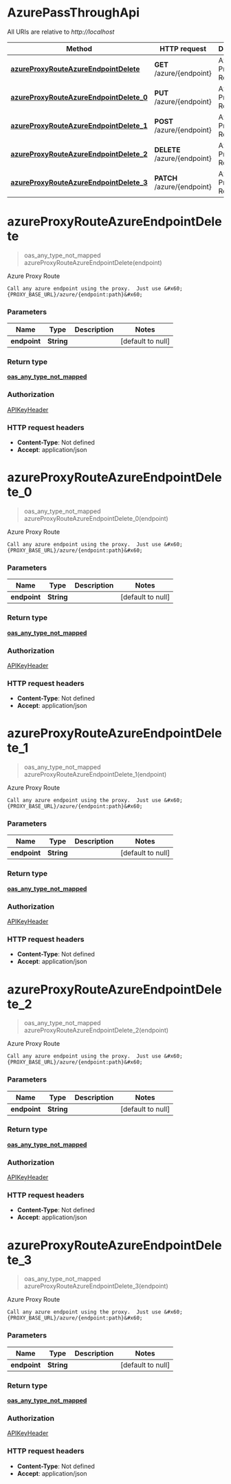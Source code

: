 # AzurePassThroughApi

All URIs are relative to *http://localhost*

| Method | HTTP request | Description |
|------------- | ------------- | -------------|
| [**azureProxyRouteAzureEndpointDelete**](AzurePassThroughApi.md#azureProxyRouteAzureEndpointDelete) | **GET** /azure/{endpoint} | Azure Proxy Route |
| [**azureProxyRouteAzureEndpointDelete_0**](AzurePassThroughApi.md#azureProxyRouteAzureEndpointDelete_0) | **PUT** /azure/{endpoint} | Azure Proxy Route |
| [**azureProxyRouteAzureEndpointDelete_1**](AzurePassThroughApi.md#azureProxyRouteAzureEndpointDelete_1) | **POST** /azure/{endpoint} | Azure Proxy Route |
| [**azureProxyRouteAzureEndpointDelete_2**](AzurePassThroughApi.md#azureProxyRouteAzureEndpointDelete_2) | **DELETE** /azure/{endpoint} | Azure Proxy Route |
| [**azureProxyRouteAzureEndpointDelete_3**](AzurePassThroughApi.md#azureProxyRouteAzureEndpointDelete_3) | **PATCH** /azure/{endpoint} | Azure Proxy Route |


<a name="azureProxyRouteAzureEndpointDelete"></a>
# **azureProxyRouteAzureEndpointDelete**
> oas_any_type_not_mapped azureProxyRouteAzureEndpointDelete(endpoint)

Azure Proxy Route

    Call any azure endpoint using the proxy.  Just use &#x60;{PROXY_BASE_URL}/azure/{endpoint:path}&#x60;

### Parameters

|Name | Type | Description  | Notes |
|------------- | ------------- | ------------- | -------------|
| **endpoint** | **String**|  | [default to null] |

### Return type

[**oas_any_type_not_mapped**](../Models/AnyType.md)

### Authorization

[APIKeyHeader](../README.md#APIKeyHeader)

### HTTP request headers

- **Content-Type**: Not defined
- **Accept**: application/json

<a name="azureProxyRouteAzureEndpointDelete_0"></a>
# **azureProxyRouteAzureEndpointDelete_0**
> oas_any_type_not_mapped azureProxyRouteAzureEndpointDelete_0(endpoint)

Azure Proxy Route

    Call any azure endpoint using the proxy.  Just use &#x60;{PROXY_BASE_URL}/azure/{endpoint:path}&#x60;

### Parameters

|Name | Type | Description  | Notes |
|------------- | ------------- | ------------- | -------------|
| **endpoint** | **String**|  | [default to null] |

### Return type

[**oas_any_type_not_mapped**](../Models/AnyType.md)

### Authorization

[APIKeyHeader](../README.md#APIKeyHeader)

### HTTP request headers

- **Content-Type**: Not defined
- **Accept**: application/json

<a name="azureProxyRouteAzureEndpointDelete_1"></a>
# **azureProxyRouteAzureEndpointDelete_1**
> oas_any_type_not_mapped azureProxyRouteAzureEndpointDelete_1(endpoint)

Azure Proxy Route

    Call any azure endpoint using the proxy.  Just use &#x60;{PROXY_BASE_URL}/azure/{endpoint:path}&#x60;

### Parameters

|Name | Type | Description  | Notes |
|------------- | ------------- | ------------- | -------------|
| **endpoint** | **String**|  | [default to null] |

### Return type

[**oas_any_type_not_mapped**](../Models/AnyType.md)

### Authorization

[APIKeyHeader](../README.md#APIKeyHeader)

### HTTP request headers

- **Content-Type**: Not defined
- **Accept**: application/json

<a name="azureProxyRouteAzureEndpointDelete_2"></a>
# **azureProxyRouteAzureEndpointDelete_2**
> oas_any_type_not_mapped azureProxyRouteAzureEndpointDelete_2(endpoint)

Azure Proxy Route

    Call any azure endpoint using the proxy.  Just use &#x60;{PROXY_BASE_URL}/azure/{endpoint:path}&#x60;

### Parameters

|Name | Type | Description  | Notes |
|------------- | ------------- | ------------- | -------------|
| **endpoint** | **String**|  | [default to null] |

### Return type

[**oas_any_type_not_mapped**](../Models/AnyType.md)

### Authorization

[APIKeyHeader](../README.md#APIKeyHeader)

### HTTP request headers

- **Content-Type**: Not defined
- **Accept**: application/json

<a name="azureProxyRouteAzureEndpointDelete_3"></a>
# **azureProxyRouteAzureEndpointDelete_3**
> oas_any_type_not_mapped azureProxyRouteAzureEndpointDelete_3(endpoint)

Azure Proxy Route

    Call any azure endpoint using the proxy.  Just use &#x60;{PROXY_BASE_URL}/azure/{endpoint:path}&#x60;

### Parameters

|Name | Type | Description  | Notes |
|------------- | ------------- | ------------- | -------------|
| **endpoint** | **String**|  | [default to null] |

### Return type

[**oas_any_type_not_mapped**](../Models/AnyType.md)

### Authorization

[APIKeyHeader](../README.md#APIKeyHeader)

### HTTP request headers

- **Content-Type**: Not defined
- **Accept**: application/json

